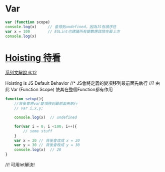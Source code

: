 # Var
```js
var (function scope) 
console.log(x)     // 會得到undefined，因為JS有順序性
var x = 100        // ESLint也建議所有變數應該放在最上方
console.log(x)
```

# [Hoisting 待看](https://pjchender.blogspot.tw/2015/12/javascript-hoisting.html)

[系列文解說 6:12 ](https://www.youtube.com/watch?v=q8SHaDQdul0&index=1&list=PLRqwX-V7Uu6YgpA3Oht-7B4NBQwFVe3pr)

Hoisting is JS Default Behavior
//* JS會將定義的變項移到最前面先執行
//? 由此 Var (Function Scope) 使其在整個Function都有作用

```js
function setup(){
    //背後會將var變項移到最前面先執行
    // var i,x,y; 

    console.log(x)  // undefined

    for(var i = 0; i <100; i++){
        // some stuff
    }
    var x = 20 // 背後會改成 x = 20
    var y = 30 // 背後會改成 y = 30
    console.log(x)  // 20
}
```
//! 可用let解決!